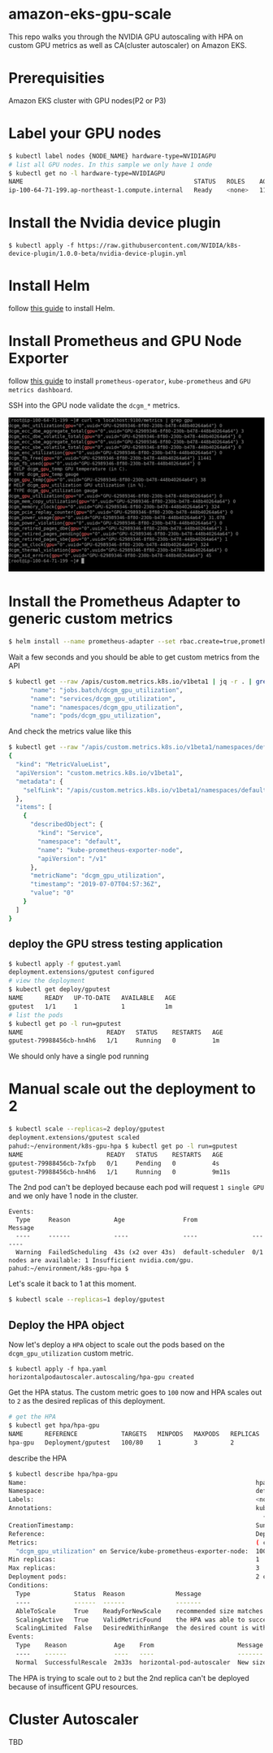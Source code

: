 # amazon-eks-gpu-scale

This repo walks you through the NVIDIA GPU autoscaling with HPA on custom GPU metrics as well as CA(cluster autoscaler) on Amazon EKS.

# Prerequisities
Amazon EKS cluster with GPU nodes(P2 or P3)


# Label your GPU nodes

```bash
$ kubectl label nodes {NODE_NAME} hardware-type=NVIDIAGPU
# list all GPU nodes. In this sample we only have 1 onde
$ kubectl get no -l hardware-type=NVIDIAGPU
NAME                                               STATUS   ROLES    AGE    VERSION
ip-100-64-71-199.ap-northeast-1.compute.internal   Ready    <none>   111m   v1.13.7-eks-c57ff8
```


# Install the Nvidia device plugin

```
$ kubectl apply -f https://raw.githubusercontent.com/NVIDIA/k8s-device-plugin/1.0.0-beta/nvidia-device-plugin.yml
```

# Install Helm

follow [this guide](https://github.com/pahud/amazon-eks-workshop/blob/master/00-getting-started/installing-helm.md) to install Helm.

# Install Prometheus and GPU Node Exporter

follow [this guide](https://nvidia.github.io/gpu-monitoring-tools/) to install `prometheus-operator`, `kube-prometheus` and `GPU metrics dashboard`.


SSH into the GPU node validate the `dcgm_*` metrics.

![](images/01.png)

# Install the Prometheus Adapter to generic custom metrics

```bash
$ helm install --name prometheus-adapter --set rbac.create=true,prometheus.url=http://kube-prometheus-prometheus.monitoring.svc.cluster.local,prometheus.port=9090 stable/prometheus-adapter
```

Wait a few seconds and you should be able to get custom metrics from the API

```bash
$ kubectl get --raw /apis/custom.metrics.k8s.io/v1beta1 | jq -r . | grep dcgm_gpu_utilization
      "name": "jobs.batch/dcgm_gpu_utilization",
      "name": "services/dcgm_gpu_utilization",
      "name": "namespaces/dcgm_gpu_utilization",
      "name": "pods/dcgm_gpu_utilization",
```

And check the metrics value like this

```bash
$ kubectl get --raw "/apis/custom.metrics.k8s.io/v1beta1/namespaces/default/services/kube-prometheus-exporter-node/dcgm_gpu_utilization" | jq -r .
{
  "kind": "MetricValueList",
  "apiVersion": "custom.metrics.k8s.io/v1beta1",
  "metadata": {
    "selfLink": "/apis/custom.metrics.k8s.io/v1beta1/namespaces/default/services/kube-prometheus-exporter-node/dcgm_gpu_utilization"
  },
  "items": [
    {
      "describedObject": {
        "kind": "Service",
        "namespace": "default",
        "name": "kube-prometheus-exporter-node",
        "apiVersion": "/v1"
      },
      "metricName": "dcgm_gpu_utilization",
      "timestamp": "2019-07-07T04:57:36Z",
      "value": "0"
    }
  ]
}
```

## deploy the GPU stress testing application

```bash
$ kubectl apply -f gputest.yaml 
deployment.extensions/gputest configured
# view the deployment
$ kubectl get deploy/gputest
NAME      READY   UP-TO-DATE   AVAILABLE   AGE
gputest   1/1     1            1           1m
# list the pods
$ kubectl get po -l run=gputest
NAME                       READY   STATUS    RESTARTS   AGE
gputest-79988456cb-hn4h6   1/1     Running   0          1m
```

We should only have a single pod running

# Manual scale out the deployment to 2

```bash
$ kubectl scale --replicas=2 deploy/gputest                                                                                                             
deployment.extensions/gputest scaled
pahud:~/environment/k8s-gpu-hpa $ kubectl get po -l run=gputest
NAME                       READY   STATUS    RESTARTS   AGE
gputest-79988456cb-7xfpb   0/1     Pending   0          4s
gputest-79988456cb-hn4h6   1/1     Running   0          9m11s
```

The 2nd pod can't be deployed because each pod will request `1 single GPU` and we only have 1 node in the cluster.

```
Events:
  Type     Reason            Age                From               Message
  ----     ------            ----               ----               -------
  Warning  FailedScheduling  43s (x2 over 43s)  default-scheduler  0/1 nodes are available: 1 Insufficient nvidia.com/gpu.
pahud:~/environment/k8s-gpu-hpa $ 
```

Let's scale it back to 1 at this moment.

```bash
$ kubectl scale --replicas=1 deploy/gputest
```


## Deploy the HPA object

Now let's deploy a `HPA` object to scale out the pods based on the `dcgm_gpu_utilization` custom metric.

```bsah
$ kubectl apply -f hpa.yaml 
horizontalpodautoscaler.autoscaling/hpa-gpu created
```

Get the HPA status. The custom metric goes to `100` now and HPA scales out to `2` as the desired replicas of this deployment.

```bash
# get the HPA
$ kubectl get hpa/hpa-gpu
NAME      REFERENCE            TARGETS   MINPODS   MAXPODS   REPLICAS   AGE
hpa-gpu   Deployment/gputest   100/80    1         3         2          62s
```

describe the HPA

```bash
$ kubectl describe hpa/hpa-gpu
Name:                                                               hpa-gpu
Namespace:                                                          default
Labels:                                                             <none>
Annotations:                                                        kubectl.kubernetes.io/last-applied-configuration:
                                                                      {"apiVersion":"autoscaling/v2beta1","kind":"HorizontalPodAutoscaler","metadata":{"annotations":{},"name":"hpa-gpu","namespace":"default"},...
CreationTimestamp:                                                  Sun, 07 Jul 2019 05:22:56 +0000
Reference:                                                          Deployment/gputest
Metrics:                                                            ( current / target )
  "dcgm_gpu_utilization" on Service/kube-prometheus-exporter-node:  100 / 80
Min replicas:                                                       1
Max replicas:                                                       3
Deployment pods:                                                    2 current / 2 desired
Conditions:
  Type            Status  Reason              Message
  ----            ------  ------              -------
  AbleToScale     True    ReadyForNewScale    recommended size matches current size
  ScalingActive   True    ValidMetricFound    the HPA was able to successfully calculate a replica count from Service metric dcgm_gpu_utilization
  ScalingLimited  False   DesiredWithinRange  the desired count is within the acceptable range
Events:
  Type    Reason             Age    From                       Message
  ----    ------             ----   ----                       -------
  Normal  SuccessfulRescale  2m33s  horizontal-pod-autoscaler  New size: 2; reason: Service metric dcgm_gpu_utilization above target
```

  The HPA is trying to scale out to `2` but the 2nd replica can't be deployed because of insufficent GPU resources.


# Cluster Autoscaler

TBD



